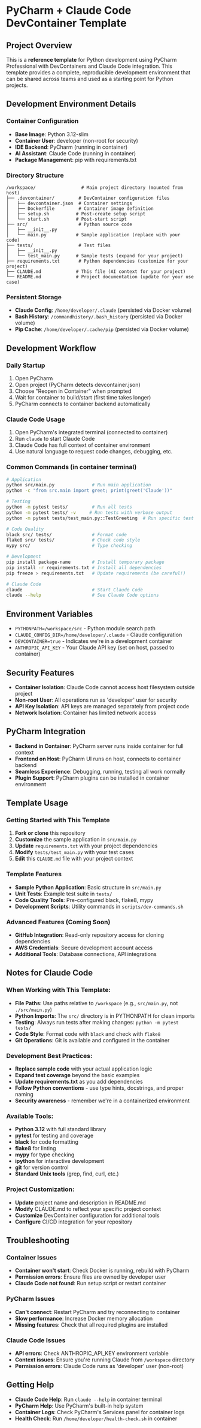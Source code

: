 # PyCharm + Claude Code DevContainer Template

## Project Overview
This is a **reference template** for Python development using PyCharm Professional with DevContainers and Claude Code integration. This template provides a complete, reproducible development environment that can be shared across teams and used as a starting point for Python projects.

## Development Environment Details

### Container Configuration
- **Base Image**: Python 3.12-slim
- **Container User**: developer (non-root for security)
- **IDE Backend**: PyCharm (running in container)
- **AI Assistant**: Claude Code (running in container)
- **Package Management**: pip with requirements.txt

### Directory Structure
```
/workspace/                 # Main project directory (mounted from host)
├── .devcontainer/         # DevContainer configuration files
│   ├── devcontainer.json  # Container settings
│   ├── Dockerfile         # Container image definition
│   ├── setup.sh          # Post-create setup script
│   └── start.sh          # Post-start script
├── src/                   # Python source code
│   ├── __init__.py
│   └── main.py           # Sample application (replace with your code)
├── tests/                 # Test files
│   ├── __init__.py
│   └── test_main.py      # Sample tests (expand for your project)
├── requirements.txt       # Python dependencies (customize for your project)
├── CLAUDE.md             # This file (AI context for your project)
└── README.md             # Project documentation (update for your use case)
```

### Persistent Storage
- **Claude Config**: `/home/developer/.claude` (persisted via Docker volume)
- **Bash History**: `/commandhistory/.bash_history` (persisted via Docker volume)
- **Pip Cache**: `/home/developer/.cache/pip` (persisted via Docker volume)

## Development Workflow

### Daily Startup
1. Open PyCharm
2. Open project (PyCharm detects devcontainer.json)
3. Choose "Reopen in Container" when prompted
4. Wait for container to build/start (first time takes longer)
5. PyCharm connects to container backend automatically

### Claude Code Usage
1. Open PyCharm's integrated terminal (connected to container)
2. Run `claude` to start Claude Code
3. Claude Code has full context of container environment
4. Use natural language to request code changes, debugging, etc.

### Common Commands (in container terminal)
```bash
# Application
python src/main.py              # Run main application
python -c "from src.main import greet; print(greet('Claude'))"

# Testing
python -m pytest tests/         # Run all tests
python -m pytest tests/ -v     # Run tests with verbose output
python -m pytest tests/test_main.py::TestGreeting  # Run specific test class

# Code Quality
black src/ tests/               # Format code
flake8 src/ tests/              # Check code style
mypy src/                       # Type checking

# Development
pip install package-name        # Install temporary package
pip install -r requirements.txt # Install all dependencies
pip freeze > requirements.txt   # Update requirements (be careful!)

# Claude Code
claude                          # Start Claude Code
claude --help                   # See Claude Code options
```

## Environment Variables
- `PYTHONPATH=/workspace/src` - Python module search path
- `CLAUDE_CONFIG_DIR=/home/developer/.claude` - Claude configuration
- `DEVCONTAINER=true` - Indicates we're in a development container
- `ANTHROPIC_API_KEY` - Your Claude API key (set on host, passed to container)

## Security Features
- **Container Isolation**: Claude Code cannot access host filesystem outside project
- **Non-root User**: All operations run as 'developer' user for security
- **API Key Isolation**: API keys are managed separately from project code
- **Network Isolation**: Container has limited network access

## PyCharm Integration
- **Backend in Container**: PyCharm server runs inside container for full context
- **Frontend on Host**: PyCharm UI runs on host, connects to container backend
- **Seamless Experience**: Debugging, running, testing all work normally
- **Plugin Support**: PyCharm plugins can be installed in container environment

## Template Usage

### Getting Started with This Template
1. **Fork or clone** this repository
2. **Customize** the sample application in `src/main.py`
3. **Update** `requirements.txt` with your project dependencies
4. **Modify** `tests/test_main.py` with your test cases
5. **Edit** this `CLAUDE.md` file with your project context

### Template Features
- **Sample Python Application**: Basic structure in `src/main.py`
- **Unit Tests**: Example test suite in `tests/`
- **Code Quality Tools**: Pre-configured black, flake8, mypy
- **Development Scripts**: Utility commands in `scripts/dev-commands.sh`

### Advanced Features (Coming Soon)
- **GitHub Integration**: Read-only repository access for cloning dependencies
- **AWS Credentials**: Secure development account access
- **Additional Tools**: Database connections, API integrations

## Notes for Claude Code

### When Working with This Template:
- **File Paths**: Use paths relative to `/workspace` (e.g., `src/main.py`, not `./src/main.py`)
- **Python Imports**: The `src/` directory is in PYTHONPATH for clean imports
- **Testing**: Always run tests after making changes: `python -m pytest tests/`
- **Code Style**: Format code with `black` and check with `flake8`
- **Git Operations**: Git is available and configured in the container

### Development Best Practices:
- **Replace sample code** with your actual application logic
- **Expand test coverage** beyond the basic examples
- **Update requirements.txt** as you add dependencies
- **Follow Python conventions** - use type hints, docstrings, and proper naming
- **Security awareness** - remember we're in a containerized environment

### Available Tools:
- **Python 3.12** with full standard library
- **pytest** for testing and coverage
- **black** for code formatting
- **flake8** for linting
- **mypy** for type checking
- **ipython** for interactive development
- **git** for version control
- **Standard Unix tools** (grep, find, curl, etc.)

### Project Customization:
- **Update** project name and description in README.md
- **Modify** CLAUDE.md to reflect your specific project context
- **Customize** DevContainer configuration for additional tools
- **Configure** CI/CD integration for your repository

## Troubleshooting

### Container Issues
- **Container won't start**: Check Docker is running, rebuild with PyCharm
- **Permission errors**: Ensure files are owned by developer user
- **Claude Code not found**: Run setup script or restart container

### PyCharm Issues
- **Can't connect**: Restart PyCharm and try reconnecting to container
- **Slow performance**: Increase Docker memory allocation
- **Missing features**: Check that all required plugins are installed

### Claude Code Issues
- **API errors**: Check ANTHROPIC_API_KEY environment variable
- **Context issues**: Ensure you're running Claude from `/workspace` directory
- **Permission errors**: Claude Code runs as 'developer' user (non-root)

## Getting Help
- **Claude Code Help**: Run `claude --help` in container terminal
- **PyCharm Help**: Use PyCharm's built-in help system
- **Container Logs**: Check PyCharm's Services panel for container logs
- **Health Check**: Run `/home/developer/health-check.sh` in container
